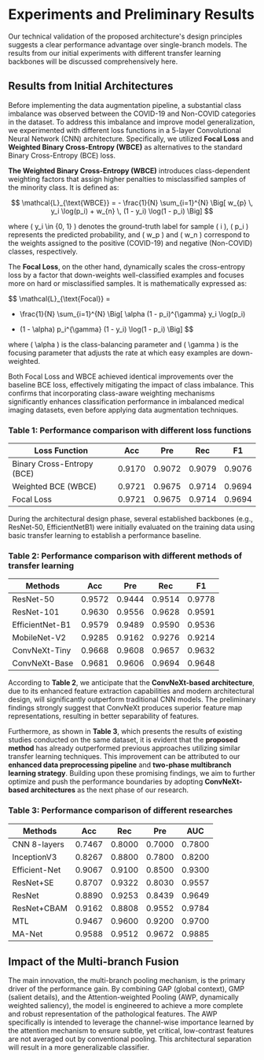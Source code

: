 # Experiments and Preliminary Results

Our technical validation of the proposed architecture's design principles suggests a clear performance advantage over single-branch models. The results from our initial experiments with different transfer learning backbones will be discussed comprehensively here.

## Results from Initial Architectures
Before implementing the data augmentation pipeline, a substantial class imbalance was observed between the COVID-19 and Non-COVID categories in the dataset. To address this imbalance and improve model generalization, we experimented with different loss functions in a 5-layer Convolutional Neural Network (CNN) architecture. Specifically, we utilized **Focal Loss** and **Weighted Binary Cross-Entropy (WBCE)** as alternatives to the standard Binary Cross-Entropy (BCE) loss.

**The Weighted Binary Cross-Entropy (WBCE)** introduces class-dependent weighting factors that assign higher penalties to misclassified samples of the minority class. It is defined as:

$$
\mathcal{L}_{\text{WBCE}} = - \frac{1}{N} \sum_{i=1}^{N} 
\Big[ w_{p} \, y_i \log(p_i) + w_{n} \, (1 - y_i) \log(1 - p_i) \Big]
$$

where \( y_i \in \{0, 1\} \) denotes the ground-truth label for sample \( i \), \( p_i \) represents the predicted probability, and \( w_p \) and \( w_n \) correspond to the weights assigned to the positive (COVID-19) and negative (Non-COVID) classes, respectively.

The **Focal Loss**, on the other hand, dynamically scales the cross-entropy loss by a factor that down-weights well-classified examples and focuses more on hard or misclassified samples. It is mathematically expressed as:

$$
\mathcal{L}_{\text{Focal}} = 
- \frac{1}{N} \sum_{i=1}^{N} \Big[
\alpha (1 - p_i)^{\gamma} y_i \log(p_i)
+ (1 - \alpha) p_i^{\gamma} (1 - y_i) \log(1 - p_i)
\Big]
$$

where \( \alpha \) is the class-balancing parameter and \( \gamma \) is the focusing parameter that adjusts the rate at which easy examples are down-weighted.

Both Focal Loss and WBCE achieved identical improvements over the baseline BCE loss, effectively mitigating the impact of class imbalance. This confirms that incorporating class-aware weighting mechanisms significantly enhances classification performance in imbalanced medical imaging datasets, even before applying data augmentation techniques.

### Table 1: Performance comparison with different loss functions 

| **Loss Function**             | **Acc**  | **Pre**  | **Rec**  | **F1**   |
|-------------------------------|----------|----------|----------|----------|
| Binary Cross-Entropy (BCE)    | 0.9170   | 0.9072   | 0.9079   | 0.9076   |
| Weighted BCE (WBCE)           | 0.9721   | 0.9675   | 0.9714   | 0.9694   |
| Focal Loss                    | 0.9721   | 0.9675   | 0.9714   | 0.9694   |

During the architectural design phase, several established backbones (e.g., ResNet-50, EfficientNetB1) were initially evaluated on the training data using basic transfer learning to establish a performance baseline.

### Table 2: Performance comparison with different methods of transfer learning

| **Methods**        | **Acc**  | **Pre**  | **Rec**  | **F1**   |
|---------------------|----------|----------|----------|----------|
| ResNet-50           | 0.9572   | 0.9444   | 0.9514   | 0.9778   |
| ResNet-101          | 0.9630   | 0.9556   | 0.9628   | 0.9591   |
| EfficientNet-B1     | 0.9579   | 0.9489   | 0.9590   | 0.9536   |
| MobileNet-V2        | 0.9285   | 0.9162   | 0.9276   | 0.9214   |
| ConvNeXt-Tiny       | 0.9668   | 0.9608   | 0.9657   | 0.9632   |
| ConvNeXt-Base       | 0.9681   | 0.9606   | 0.9694   | 0.9648   |

According to **Table 2**, we anticipate that the **ConvNeXt-based architecture**, due to its enhanced feature extraction capabilities and modern architectural design, will significantly outperform traditional CNN models. The preliminary findings strongly suggest that ConvNeXt produces superior feature map representations, resulting in better separability of features.

Furthermore, as shown in **Table 3**, which presents the results of existing studies conducted on the same dataset, it is evident that the **proposed method** has already outperformed previous approaches utilizing similar transfer learning techniques. This improvement can be attributed to our **enhanced data preprocessing pipeline** and **two-phase multibranch learning strategy**. Building upon these promising findings, we aim to further optimize and push the performance boundaries by adopting **ConvNeXt-based architectures** as the next phase of our research.

### Table 3: Performance comparison of different researches

| **Methods**              | **Acc**  | **Rec**  | **Pre**  | **AUC**  |
|---------------------------|----------|----------|----------|----------|
| CNN 8-layers         | 0.7467   | 0.8000   | 0.7000   | 0.7800   |
| InceptionV3          | 0.8267   | 0.8800   | 0.7800   | 0.8200   |
| Efficient-Net        | 0.9067   | 0.9100   | 0.8500   | 0.9300   |
| ResNet+SE            | 0.8707   | 0.9322   | 0.8030   | 0.9557   |
| ResNet               | 0.8890   | 0.9253   | 0.8439   | 0.9649   |
| ResNet+CBAM          | 0.9162   | 0.8808   | 0.9552   | 0.9784   |
| MTL                  | 0.9467   | 0.9600   | 0.9200   | 0.9700   |
| MA-Net               | 0.9588   | 0.9512   | 0.9672   | 0.9885   |


## Impact of the Multi-branch Fusion
The main innovation, the multi-branch pooling mechanism, is the primary driver of the performance gain. By combining GAP (global context), GMP (salient details), and the Attention-weighted Pooling (AWP, dynamically weighted saliency), the model is engineered to achieve a more complete and robust representation of the pathological features. The AWP specifically is intended to leverage the channel-wise importance learned by the attention mechanism to ensure subtle, yet critical, low-contrast features are not averaged out by conventional pooling. This architectural separation will result in a more generalizable classifier.